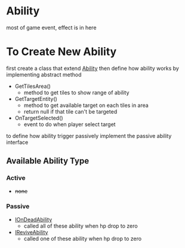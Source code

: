 # Ability
most of game event, effect is in here

# To Create New Ability
first create a class that extend  [Ability](Assets/Scripts/_Sources/Game/Ability/Ability.cs) 
then define how ability works by implementing abstract method  

- GetTilesArea()
    - method to get tiles to show range of ability
- GetTargetEntity()
    - method to get available target on each tiles in area
    - return null if that tile can't be targeted
- OnTargetSelected()
    - event to do when player select target

to define how ability trigger passively implement the passive ability interface

## Available Ability Type

### Active
- ~~none~~

### Passive
- [IOnDeadAbility](Assets/Scripts/_Sources/Game/Ability/IOnDead.cs)  
    - called all of these ability when hp drop to zero
- [IReviveAbility](Assets/Scripts/_Sources/Game/Ability/IReviveAbility.cs)
    - called one of these ability when hp drop to zero